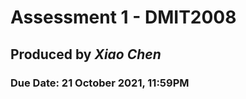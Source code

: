 # Assessment 1 - DMIT2008

## Produced by *Xiao Chen*
 
### Due Date: 21 October 2021, 11:59PM 

 


 